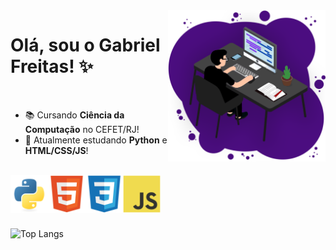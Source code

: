 

 <img align="right" src="Github-README.png" width="50%">
 
<div>
 <h1>Olá, sou o Gabriel Freitas! ✨</h1>
 
 <br>

 - 📚 Cursando **Ciência da Computação** no CEFET/RJ!
 - 📝 Atualmente estudando **Python** e **HTML/CSS/JS**!

  <br>
  <sup>
    <img align="left" height="60" width="60" src="https://raw.githubusercontent.com/devicons/devicon/master/icons/python/python-original.svg">
    <img align="left" height="60" width="60" src="https://raw.githubusercontent.com/devicons/devicon/master/icons/html5/html5-original.svg">
    <img align="left" height="60" width="60" src="https://raw.githubusercontent.com/devicons/devicon/master/icons/css3/css3-original.svg">
    <img align="left" height="60" width="60" src="https://raw.githubusercontent.com/devicons/devicon/master/icons/javascript/javascript-original.svg">
  </sup>
  <br><br><br><br>
  
  ![Top Langs](https://github-readme-stats.vercel.app/api/top-langs/?username=gabrielcenteiofreitas&hide_progress=true&langs_count=4&theme=transparent)
</div>
